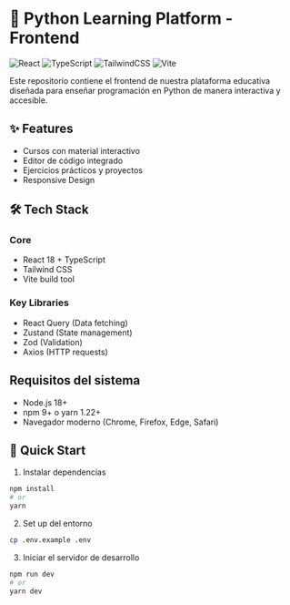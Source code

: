 # 🐍 Python Learning Platform - Frontend

![React](https://img.shields.io/badge/React-18.2-%2361DAFB)
![TypeScript](https://img.shields.io/badge/TypeScript-5.0-%233178C6)
![TailwindCSS](https://img.shields.io/badge/TailwindCSS-3.3-%2306B6D4)
![Vite](https://img.shields.io/badge/Vite-4.0-%23646CFF)

Este repositorio contiene el frontend de nuestra plataforma educativa diseñada para enseñar programación en Python de manera interactiva y accesible.

## ✨ Features
- Cursos con material interactivo
- Editor de código integrado
- Ejercicios prácticos y proyectos
- Responsive Design 

## 🛠 Tech Stack

### Core
- React 18 + TypeScript
- Tailwind CSS
- Vite build tool

### Key Libraries
- React Query (Data fetching)
- Zustand (State management)
- Zod (Validation)
- Axios (HTTP requests)

## Requisitos del sistema
* Node.js 18+
* npm 9+ o yarn 1.22+
* Navegador moderno (Chrome, Firefox, Edge, Safari)

## 🚀 Quick Start
1. Instalar dependencias
```bash
npm install
# or
yarn
```
2. Set up del entorno
```bash
cp .env.example .env
```
3. Iniciar el servidor de desarrollo
```bash
npm run dev
# or
yarn dev
```